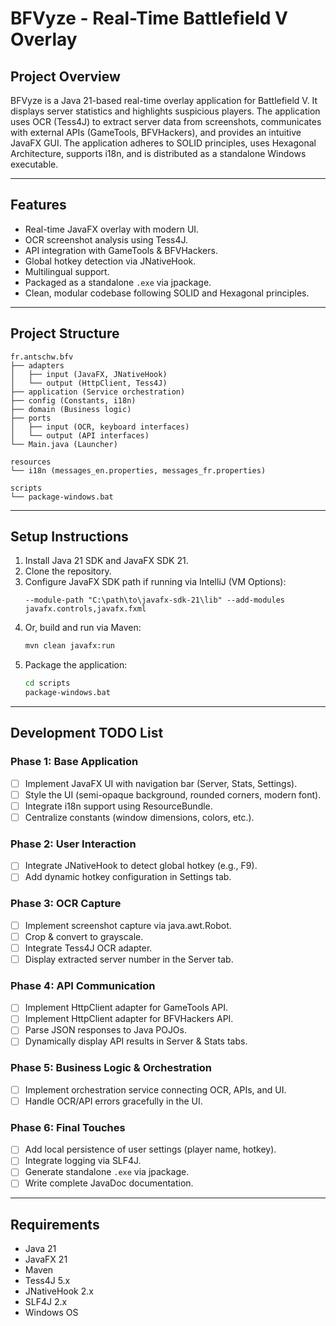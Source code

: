 # BFVyze - Real-Time Battlefield V Overlay

## Project Overview
BFVyze is a Java 21-based real-time overlay application for Battlefield V. It displays server statistics and highlights suspicious players. The application uses OCR (Tess4J) to extract server data from screenshots, communicates with external APIs (GameTools, BFVHackers), and provides an intuitive JavaFX GUI. The application adheres to SOLID principles, uses Hexagonal Architecture, supports i18n, and is distributed as a standalone Windows executable.

---

## Features

- Real-time JavaFX overlay with modern UI.
- OCR screenshot analysis using Tess4J.
- API integration with GameTools & BFVHackers.
- Global hotkey detection via JNativeHook.
- Multilingual support.
- Packaged as a standalone `.exe` via jpackage.
- Clean, modular codebase following SOLID and Hexagonal principles.

---

## Project Structure
```
fr.antschw.bfv
├── adapters
│   ├── input (JavaFX, JNativeHook)
│   └── output (HttpClient, Tess4J)
├── application (Service orchestration)
├── config (Constants, i18n)
├── domain (Business logic)
├── ports
│   ├── input (OCR, keyboard interfaces)
│   └── output (API interfaces)
└── Main.java (Launcher)

resources
└── i18n (messages_en.properties, messages_fr.properties)

scripts
└── package-windows.bat
```

---

## Setup Instructions

1. Install Java 21 SDK and JavaFX SDK 21.
2. Clone the repository.
3. Configure JavaFX SDK path if running via IntelliJ (VM Options):
   ```
   --module-path "C:\path\to\javafx-sdk-21\lib" --add-modules javafx.controls,javafx.fxml
   ```
4. Or, build and run via Maven:
   ```bash
   mvn clean javafx:run
   ```
5. Package the application:
   ```bash
   cd scripts
   package-windows.bat
   ```

---

## Development TODO List

### Phase 1: Base Application
- [ ] Implement JavaFX UI with navigation bar (Server, Stats, Settings).
- [ ] Style the UI (semi-opaque background, rounded corners, modern font).
- [ ] Integrate i18n support using ResourceBundle.
- [ ] Centralize constants (window dimensions, colors, etc.).

### Phase 2: User Interaction
- [ ] Integrate JNativeHook to detect global hotkey (e.g., F9).
- [ ] Add dynamic hotkey configuration in Settings tab.

### Phase 3: OCR Capture
- [ ] Implement screenshot capture via java.awt.Robot.
- [ ] Crop & convert to grayscale.
- [ ] Integrate Tess4J OCR adapter.
- [ ] Display extracted server number in the Server tab.

### Phase 4: API Communication
- [ ] Implement HttpClient adapter for GameTools API.
- [ ] Implement HttpClient adapter for BFVHackers API.
- [ ] Parse JSON responses to Java POJOs.
- [ ] Dynamically display API results in Server & Stats tabs.

### Phase 5: Business Logic & Orchestration
- [ ] Implement orchestration service connecting OCR, APIs, and UI.
- [ ] Handle OCR/API errors gracefully in the UI.

### Phase 6: Final Touches
- [ ] Add local persistence of user settings (player name, hotkey).
- [ ] Integrate logging via SLF4J.
- [ ] Generate standalone `.exe` via jpackage.
- [ ] Write complete JavaDoc documentation.

---

## Requirements

- Java 21
- JavaFX 21
- Maven
- Tess4J 5.x
- JNativeHook 2.x
- SLF4J 2.x
- Windows OS
